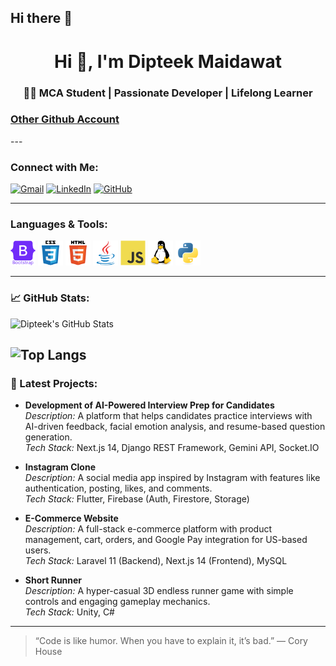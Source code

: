 ## Hi there 👋

<!--
**dipteek/dipteek** is a ✨ _special_ ✨ repository because its `README.md` (this file) appears on your GitHub profile.

Here are some ideas to get you started:

- 🔭 I’m currently working on ...
- 🌱 I’m currently learning ...
- 👯 I’m looking to collaborate on ...
- 🤔 I’m looking for help with ...
- 💬 Ask me about ...
- 📫 How to reach me: ...
- 😄 Pronouns: ...
- ⚡ Fun fact: ...
-->

<h1 align="center">Hi 👋, I'm Dipteek Maidawat</h1>
<h3 align="center">👨‍💻 MCA Student | Passionate Developer | Lifelong Learner</h3>

<!--<p align="center">
  <img src="https://avatars.githubusercontent.com/u/000000?v=4" width="150" alt="Profile Picture" style="border-radius: 50%" />
</p>-->
<h3><a href="https://github.com/teamuniquework" target="_blank">Other Github Account</a></h3>
---

###  Connect with Me:
<p align="left">
  <a href="mailto:darshandipjain23@gmail.com" target="_blank"><img src="https://img.shields.io/badge/Gmail-D14836?style=for-the-badge&logo=gmail&logoColor=white" alt="Gmail"/></a>
  <a href="https://www.linkedin.com/in/dipteek-maidawat-b0870427a/" target="_blank"><img src="https://img.shields.io/badge/LinkedIn-0077B5?style=for-the-badge&logo=linkedin&logoColor=white" alt="LinkedIn"/></a>
  <a href="https://github.com/dipteek" target="_blank"><img src="https://img.shields.io/badge/GitHub-100000?style=for-the-badge&logo=github&logoColor=white" alt="GitHub"/></a>
</p>

---

###  Languages & Tools:

<p align="left">
  <a href="https://getbootstrap.com" target="_blank"><img src="https://raw.githubusercontent.com/devicons/devicon/master/icons/bootstrap/bootstrap-plain-wordmark.svg" alt="Bootstrap" width="40" height="40"/></a>
  <a href="https://www.w3schools.com/css/" target="_blank"><img src="https://raw.githubusercontent.com/devicons/devicon/master/icons/css3/css3-original-wordmark.svg" alt="CSS" width="40" height="40"/></a>
  <a href="https://www.w3.org/html/" target="_blank"><img src="https://raw.githubusercontent.com/devicons/devicon/master/icons/html5/html5-original-wordmark.svg" alt="HTML" width="40" height="40"/></a>
  <a href="https://www.java.com" target="_blank"><img src="https://raw.githubusercontent.com/devicons/devicon/master/icons/java/java-original.svg" alt="Java" width="40" height="40"/></a>
  <a href="https://developer.mozilla.org/en-US/docs/Web/JavaScript" target="_blank"><img src="https://raw.githubusercontent.com/devicons/devicon/master/icons/javascript/javascript-original.svg" alt="JavaScript" width="40" height="40"/></a>
  <a href="https://www.linux.org/" target="_blank"><img src="https://raw.githubusercontent.com/devicons/devicon/master/icons/linux/linux-original.svg" alt="Linux" width="40" height="40"/></a>
  <a href="https://www.python.org" target="_blank"><img src="https://raw.githubusercontent.com/devicons/devicon/master/icons/python/python-original.svg" alt="Python" width="40" height="40"/></a>
</p>

---

### 📈 GitHub Stats:

<p align="left">
  <img src="https://github-readme-stats.vercel.app/api?username=dipteek&show_icons=true&theme=github_dark&locale=en" alt="Dipteek's GitHub Stats" />
</p>


![Top Langs](https://github-readme-stats.vercel.app/api/top-langs/?username=dipteek&layout=compact&theme=tokyonight)
---

### 📝 Latest Projects:

-  **Development of AI-Powered Interview Prep for Candidates**  
  *Description:* A platform that helps candidates practice interviews with AI-driven feedback, facial emotion analysis, and resume-based question generation.  
  *Tech Stack:* Next.js 14, Django REST Framework, Gemini API, Socket.IO  

-  **Instagram Clone**  
  *Description:* A social media app inspired by Instagram with features like authentication, posting, likes, and comments.  
  *Tech Stack:* Flutter, Firebase (Auth, Firestore, Storage)  

-  **E-Commerce Website**  
  *Description:* A full-stack e-commerce platform with product management, cart, orders, and Google Pay integration for US-based users.  
  *Tech Stack:* Laravel 11 (Backend), Next.js 14 (Frontend), MySQL  

-  **Short Runner**  
  *Description:* A hyper-casual 3D endless runner game with simple controls and engaging gameplay mechanics.  
  *Tech Stack:* Unity, C#  


---

> “Code is like humor. When you have to explain it, it’s bad.” — Cory House


